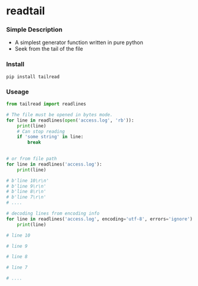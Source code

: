 # readtail

### Simple Description

- A simplest generator function written in pure python
- Seek from the tail of the file

### Install
```shell
pip install tailread
```


### Useage

```python
from tailread import readlines

# The file must be opened in bytes mode.
for line in readlines(open('access.log', 'rb')):
    print(line)
    # Can stop reading
    if 'some string' in line:
        break
        

# or from file path
for line in readlines('access.log'):
    print(line)

# b'line 10\r\n'
# b'line 9\r\n'
# b'line 8\r\n'
# b'line 7\r\n'
# ....

```

```python
# decoding lines from encoding info
for line in readlines('access.log', encoding='utf-8', errors='ignore'):
    print(line)

# line 10

# line 9

# line 8

# line 7

# ....


```
